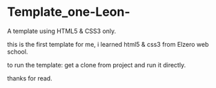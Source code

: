 # Template_one-Leon-

A template using HTML5 & CSS3 only.

this is the first template for me, i learned html5 & css3 from Elzero web school.

to run the template: get a clone from project and run it directly.

thanks for read.
